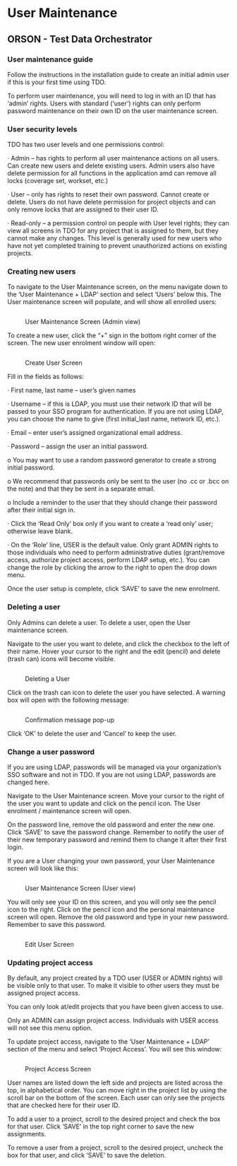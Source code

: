 # User Maintenance

## ORSON - Test Data Orchestrator

### User maintenance guide&#x20;

Follow the instructions in the installation guide to create an initial admin user if this is your first time using TDO.

&#x20;

To perform user maintenance, you will need to log in with an ID that has ‘admin’ rights.  Users with standard (‘user’) rights can only perform password maintenance on their own ID on the user maintenance screen.

&#x20;

### User security levels

TDO has two user levels and one permissions control:

·       Admin – has rights to perform all user maintenance actions on all users.  Can create new users and delete existing users.  Admin users also have delete permission for all functions in the application amd can remove all locks (coverage set, workset, etc.)

·       User – only has rights to reset their own password.  Cannot create or delete.  Users do not have delete permission for project objects and can only remove locks that are assigned to their user ID.

·       Read-only – a permission control on people with User level rights; they can view all screens in TDO for any project that is assigned to them, but they cannot make any changes.  This level is generally used for new users who have not yet completed training to prevent unauthorized actions on existing projects.



### &#x20;Creating new users

To navigate to the User Maintenance screen, on the menu navigate down to the ‘User Maintenance + LDAP’ section and select ‘Users’ below this.  The User maintenance screen will populate, and will show all enrolled users:

&#x20;

<figure><img src="../../../.gitbook/assets/image (3) (4).png" alt=""><figcaption><p>User Maintenance Screen (Admin view)</p></figcaption></figure>

&#x20;

To create a new user, click the “+” sign in the bottom right corner of the screen.  The new user enrolment window will open:

&#x20;

<figure><img src="../../../.gitbook/assets/image (4) (3).png" alt=""><figcaption><p>Create User Screen</p></figcaption></figure>

&#x20;

Fill in the fields as follows:

·       First name, last name – user’s given names

·       Username – if this is LDAP, you must use their network ID that will be passed to your SSO program for authentication.  If you are not using LDAP, you can choose the name to give (first initial\_last name, network ID, etc.).

·       Email – enter user’s assigned organizational email address.

·       Password – assign the user an initial password.

o   You may want to use a random password generator to create a strong initial password.

o   We recommend that passwords only be sent to the user (no .cc or .bcc on the note) and that they be sent in a separate email.

o   Include a reminder to the user that they should change their password after their initial sign in.

·       Click the ‘Read Only’ box only if you want to create a ‘read only’ user; otherwise leave blank.

·       On the ‘Role’ line, USER is the default value.  Only grant ADMIN rights to those individuals who need to perform administrative duties (grant/remove access, authorize project access, perform LDAP setup, etc.).  You can change the role by clicking the arrow to the right to open the drop down menu.

&#x20;

Once the user setup is complete, click ‘SAVE’ to save the new enrolment.

&#x20;

### Deleting a user

Only Admins can delete a user. To delete a user, open the User maintenance screen.&#x20;

&#x20;

Navigate to the user you want to delete, and click the checkbox to the left of their name.  Hover your cursor to the right and the edit (pencil) and delete (trash can) icons will become visible.

&#x20;

<figure><img src="../../../.gitbook/assets/image (5) (2).png" alt=""><figcaption><p>Deleting a User</p></figcaption></figure>

&#x20;

Click on the trash can icon to delete the user you have selected.  A warning box will open with the following message:

&#x20;

<figure><img src="../../../.gitbook/assets/image (6) (4).png" alt=""><figcaption><p>Confirmation message pop-up</p></figcaption></figure>

&#x20;

Click ‘OK’ to delete the user and ‘Cancel’ to keep the user.

&#x20;

### Change a user password

If you are using LDAP, passwords will be managed via your organization’s SSO software and not in TDO.  If you are not using LDAP, passwords are changed here.

&#x20;

Navigate to the User Maintenance screen.  Move your cursor to the right of the user you want to update and click on the pencil icon.  The User enrolment / maintenance screen will open.&#x20;

&#x20;

On the password line, remove the old password and enter the new one.  Click ‘SAVE’ to save the password change.  Remember to notify the user of their new temporary password and remind them to change it after their first login.

&#x20;

If you are a User changing your own password, your User Maintenance screen will look like this:

&#x20;

<figure><img src="../../../.gitbook/assets/image (7) (2).png" alt=""><figcaption><p>User Maintenance Screen (User view)</p></figcaption></figure>

&#x20;

You will only see your ID on this screen, and you will only see the pencil icon to the right.  Click on the pencil icon and the personal maintenance screen will open.  Remove the old password and type in your new password.  Remember to save this password.

&#x20;

<figure><img src="../../../.gitbook/assets/image (8) (3).png" alt=""><figcaption><p>Edit User Screen</p></figcaption></figure>

### Updating project access

By default, any project created by a TDO user (USER or ADMIN rights) will be visible only to that user.  To make it visible to other users they must be assigned project access.

&#x20;

You can only look at/edit projects that you have been given access to use.&#x20;

&#x20;

Only an ADMIN can assign project access.  Individuals with USER access will not see this menu option.

&#x20;

To update project access, navigate to the ‘User Maintenance + LDAP’ section of the menu and select ‘Project Access’.  You will see this window:

&#x20;

<figure><img src="../../../.gitbook/assets/image (9) (3).png" alt=""><figcaption><p>Project Access Screen</p></figcaption></figure>

&#x20;

User names are listed down the left side and projects are listed across the top, in alphabetical order.  You can move right in the project list by using the scroll bar on the bottom of the screen. Each user can only see the projects that are checked here for their user ID.

&#x20;

To add a user to a project, scroll to the desired project and check the box for that user.  Click ‘SAVE’ in the top right corner to save the new assignments.

&#x20;

To remove a user from a project, scroll to the desired project, uncheck the box for that user, and click ‘SAVE’ to save the deletion.

